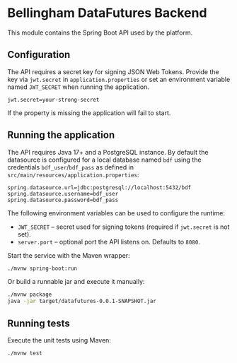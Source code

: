 # Bellingham DataFutures Backend

This module contains the Spring Boot API used by the platform.

## Configuration

The API requires a secret key for signing JSON Web Tokens. Provide the key via
`jwt.secret` in `application.properties` or set an environment variable named
`JWT_SECRET` when running the application.

```
jwt.secret=your-strong-secret
```

If the property is missing the application will fail to start.

## Running the application

The API requires Java 17+ and a PostgreSQL instance. By default the
datasource is configured for a local database named `bdf` using the
credentials `bdf_user`/`bdf_pass` as defined in
`src/main/resources/application.properties`:

```
spring.datasource.url=jdbc:postgresql://localhost:5432/bdf
spring.datasource.username=bdf_user
spring.datasource.password=bdf_pass
```

The following environment variables can be used to configure the runtime:

- `JWT_SECRET` – secret used for signing tokens (required if
  `jwt.secret` is not set).
- `server.port` – optional port the API listens on. Defaults to `8080`.

Start the service with the Maven wrapper:

```bash
./mvnw spring-boot:run
```

Or build a runnable jar and execute it manually:

```bash
./mvnw package
java -jar target/datafutures-0.0.1-SNAPSHOT.jar
```

## Running tests

Execute the unit tests using Maven:

```bash
./mvnw test
```
